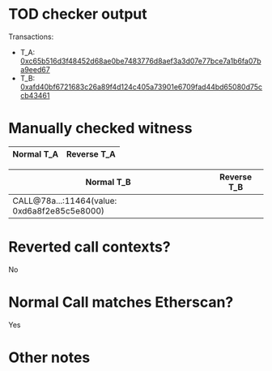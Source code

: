 # TOD checker output

Transactions:
- T_A: [0xc65b516d3f48452d68ae0be7483776d8aef3a3d07e77bce7a1b6fa07ba9eed67](https://etherscan.io/tx/0xc65b516d3f48452d68ae0be7483776d8aef3a3d07e77bce7a1b6fa07ba9eed67)
- T_B: [0xafd40bf6721683c26a89f4d124c405a73901e6709fad44bd65080d75ccb43461](https://etherscan.io/tx/0xafd40bf6721683c26a89f4d124c405a73901e6709fad44bd65080d75ccb43461)


# Manually checked witness


| Normal T_A    | Reverse T_A   |
|---------------|---------------|

| Normal T_B                                   | Reverse T_B |
|----------------------------------------------|-------------|
| CALL@78a...:11464(value: 0xd6a8f2e85c5e8000) |             |


# Reverted call contexts?

No

# Normal Call matches Etherscan?

Yes

# Other notes
